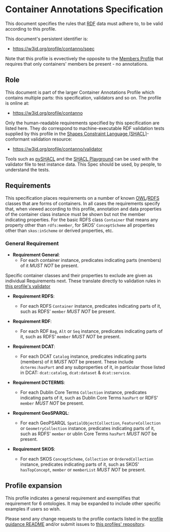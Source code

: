 # Container Annotations Specification
This document specifies the rules that [RDF](https://www.w3.org/RDF/) data must adhere to, to be valid according to this profile.

This document's persistent identifier is:

* <https://w3id.org/profile/contanno/spec>

Note that this profile is evvectively the opposite to the [Members Profile](https://w3id.org/profile/mem/spec) that requires that only containers' members be present - no annotations.

## Role
This document is part of the larger Container Annotations Profile which contains multiple parts: this specification, validators and so on. The profile is online at:

* <https://w3id.org/profile/contanno>

Only the human-readable requirements specified by this specification are listed here. They do correspond to machine-executable RDF validation tests supplied by this profile in the [Shapes Constraint Language (SHACL)](https://www.w3.org/TR/shacl/)-conformant validation resource:

* <https://w3id.org/profile/contanno/validator>

Tools such as [pySHACL](https://github.com/RDFLib/pySHACL) and the [SHACL Playground](https://shacl.org/playground/) can be used with the validator file to test instance data. This Spec should be used, by people, to understand the tests.

## Requirements
This specification places requirements on a number of known [OWL](http://www.w3.org/TR/owl2-primer/)/[RDFS](http://www.w3.org/TR/rdf-schema/) classes that are forms of containers. In all cases the requirements specify that, when viewed according to this profile, annotation and data properties of the container class instance must be shown but not the member indicating properties. For the basic RDFS class `Container` that means any property other than `rdfs:member`, for SKOS' `ConceptScheme` all properties other than `skos:inScheme` or derived properties, etc.

### General Requirement

* **Requirement General**:
    * For each container instance, predicates indicating parts (members) of it _MUST NOT_ be present.

Specific container classes and their properties to exclude are given as individual Requirements next. These translate directly to validation rules in [this profile's validator](https://w3id.org/profile/contanno/validator)

* **Requirement RDFS**:
    * For each RDFS `Container` instance, predicates indicating parts of it, such as RDFS' `member` _MUST NOT_ be present.

* **Requirement RDF**:
    * For each RDF `Bag`, `Alt` or `Seq` instance, predicates indicating parts of it, such as RDFS' `member` _MUST NOT_ be present.

* **Requirement DCAT**:
    * For each DCAT `Catalog` instance, predicates indicating parts (members) of it _MUST NOT_ be present. These include `dcterms:hasPart` and any subproperties of it, in particular those listed in DCAT: `dcat:catalog`, `dcat:dataset` & `dcat:service`.

* **Requirement DCTERMS**:
    * For each Dublin Core Terms `Collection` instance, predicates indicating parts of it, such as Dublin Core Terms `hasPart` or RDFS' `member` _MUST NOT_ be present.

* **Requirement GeoSPARQL**:
    * For each GeoPSARQL `SpatialObjectCollection`, `FeatureCollection` or `GeometryCollection` instance, predicates indicating parts of it, such as RDFS' `member` or ublin Core Terms `hasPart` _MUST NOT_ be present.

* **Requirement SKOS**:
    * For each SKOS `ConceptScheme`, `Collection` or `OrderedCollection` instance, predicates indicating parts of it, such as SKOS' `hasTopConcept`, `member` or `memberList` _MUST NOT_ be present.


## Profile expansion

This profile indicates a general requirement and exemplifies that requirement for 6 ontologies. It may be expanded to include other specific examples if users so wish.

Please send any change requests to the profile contacts listed in the [profile guidance README](https://w3id.org/profile/contanno/guidance) and/or submit issues to [this profiles' repository](https://w3id.org/profile/contanno/repo).
